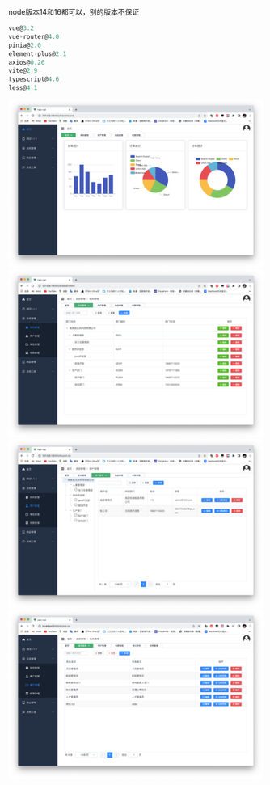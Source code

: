 node版本14和16都可以，别的版本不保证

```javascript
vue@3.2  
vue-router@4.0 
pinia@2.0  
element-plus@2.1  
axios@0.26  
vite@2.9  
typescript@4.6  
less@4.1
```
![首页](./assets/index.jpg)
![部门管理](./assets/department.jpg)
![用户管理](./assets/user.jpg)
![角色管理](./assets/role.jpg)